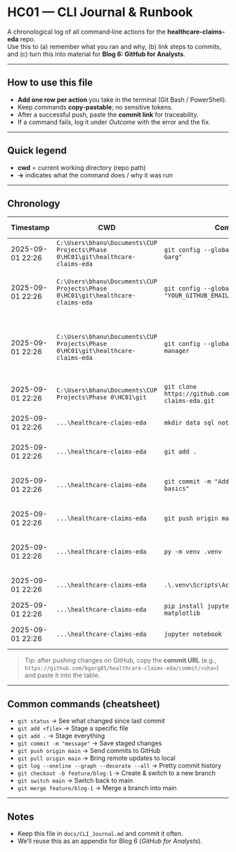 # HC01 — CLI Journal & Runbook

A chronological log of all command‑line actions for the **healthcare-claims-eda** repo.  
Use this to (a) remember what you ran and why, (b) link steps to commits, and (c) turn this into material for **Blog 6: GitHub for Analysts**.

---

## How to use this file
- **Add one row per action** you take in the terminal (Git Bash / PowerShell).
- Keep commands **copy‑pastable**; no sensitive tokens.
- After a successful push, paste the **commit link** for traceability.
- If a command fails, log it under *Outcome* with the error and the fix.

---

## Quick legend
- **cwd** = current working directory (repo path)
- **→** indicates what the command does / why it was run

---

## Chronology

| Timestamp | CWD | Command | What it does / Why | Outcome | Commit/Link |
|---|---|---|---|---|---|
| 2025-09-01 22:26 | `C:\Users\bhanu\Documents\CUP Projects\Phase 0\HC01\git\healthcare-claims-eda` | `git config --global user.name "Bhanu Garg"` | Set your Git author name globally | ✅ Set | — |
| 2025-09-01 22:26 | `C:\Users\bhanu\Documents\CUP Projects\Phase 0\HC01\git\healthcare-claims-eda` | `git config --global user.email "YOUR_GITHUB_EMAIL"` | Set your Git author email globally (must match GitHub) | ✅ Set | — |
| 2025-09-01 22:26 | `C:\Users\bhanu\Documents\CUP Projects\Phase 0\HC01\git\healthcare-claims-eda` | `git config --global credential.helper manager` | Enable secure Windows Credential Manager for Git (stores PAT) | ✅ Enabled | — |
| 2025-09-01 22:26 | `C:\Users\bhanu\Documents\CUP Projects\Phase 0\HC01\git` | `git clone https://github.com/bgarg85/healthcare-claims-eda.git` | Clone remote repo to your machine | ✅ Cloned | — |
| 2025-09-01 22:26 | `...\healthcare-claims-eda` | `mkdir data sql notebooks docs` | Create standard repo folders | ✅ Created | — |
| 2025-09-01 22:26 | `...\healthcare-claims-eda` | `git add .` | Stage all new/changed files | ✅ Staged | — |
| 2025-09-01 22:26 | `...\healthcare-claims-eda` | `git commit -m "Add CSVs and SQL basics"` | Record staged changes in local repo | ✅ Committed | *(paste commit URL after push)* |
| 2025-09-01 22:26 | `...\healthcare-claims-eda` | `git push origin main` | Upload local commits to GitHub | ✅ Pushed | *(paste PR/commit URL)* |
| 2025-09-01 22:26 | `...\healthcare-claims-eda` | `py -m venv .venv` | Create isolated Python environment | ✅ Created | — |
| 2025-09-01 22:26 | `...\healthcare-claims-eda` | `.\.venv\Scripts\Activate` | Activate the virtual environment | ✅ Activated | — |
| 2025-09-01 22:26 | `...\healthcare-claims-eda` | `pip install jupyter pandas numpy matplotlib` | Install core deps for EDA | ✅ Installed | — |
| 2025-09-01 22:26 | `...\healthcare-claims-eda` | `jupyter notebook` | Launch notebooks in browser | ✅ Running | http://localhost:8888 |

> Tip: after pushing changes on GitHub, copy the **commit URL** (e.g., `https://github.com/bgarg85/healthcare-claims-eda/commit/<sha>`) and paste it into the table.

---

## Common commands (cheatsheet)
- `git status` → See what changed since last commit
- `git add <file>` → Stage a specific file
- `git add .` → Stage everything
- `git commit -m "message"` → Save staged changes
- `git push origin main` → Send commits to GitHub
- `git pull origin main` → Bring remote updates to local
- `git log --oneline --graph --decorate --all` → Pretty commit history
- `git checkout -b feature/blog-1` → Create & switch to a new branch
- `git switch main` → Switch back to main
- `git merge feature/blog-1` → Merge a branch into main

---

## Notes
- Keep this file in `docs/CLI_Journal.md` and commit it often.
- We’ll reuse this as an appendix for Blog 6 (*GitHub for Analysts*).
